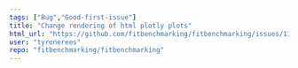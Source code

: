 ```yaml
---
tags: ["Bug","Good-first-issue"]
title: "Change rendering of html plotly plots"
html_url: "https://github.com/fitbenchmarking/fitbenchmarking/issues/1183"
user: "tyronerees"
repo: "fitbenchmarking/fitbenchmarking"
---
```


